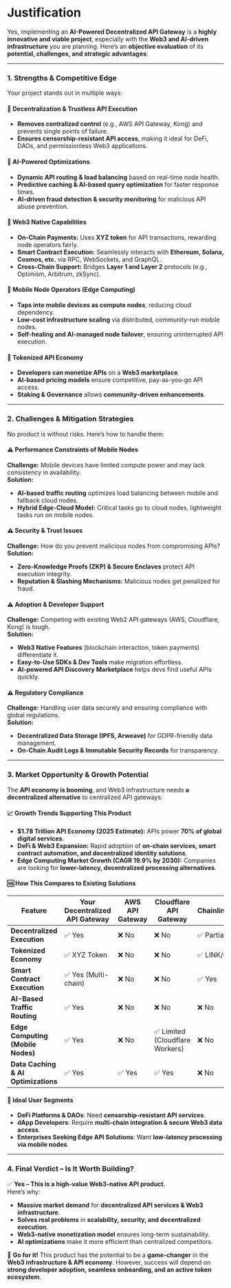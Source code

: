 # Justification

Yes, implementing an **AI-Powered Decentralized API Gateway** is a **highly innovative and viable project**, especially with the **Web3 and AI-driven infrastructure** you are planning. Here’s an **objective evaluation** of its **potential, challenges, and strategic advantages**:

***

### **1. Strengths & Competitive Edge**

Your project stands out in multiple ways:

#### **🔹 Decentralization & Trustless API Execution**

* **Removes centralized control** (e.g., AWS API Gateway, Kong) and prevents single points of failure.
* **Ensures censorship-resistant API access**, making it ideal for DeFi, DAOs, and permissionless Web3 applications.

#### **🔹 AI-Powered Optimizations**

* **Dynamic API routing & load balancing** based on real-time node health.
* **Predictive caching & AI-based query optimization** for faster response times.
* **AI-driven fraud detection & security monitoring** for malicious API abuse prevention.

#### **🔹 Web3 Native Capabilities**

* **On-Chain Payments:** Uses **XYZ token** for API transactions, rewarding node operators fairly.
* **Smart Contract Execution:** Seamlessly interacts with **Ethereum, Solana, Cosmos, etc.** via RPC, WebSockets, and GraphQL.
* **Cross-Chain Support:** Bridges **Layer 1 and Layer 2** protocols (e.g., Optimism, Arbitrum, zkSync).

#### **🔹 Mobile Node Operators (Edge Computing)**

* **Taps into mobile devices as compute nodes**, reducing cloud dependency.
* **Low-cost infrastructure scaling** via distributed, community-run mobile nodes.
* **Self-healing and AI-managed node failover**, ensuring uninterrupted API execution.

#### **🔹 Tokenized API Economy**

* **Developers can monetize APIs** on a **Web3 marketplace**.
* **AI-based pricing models** ensure competitive, pay-as-you-go API access.
* **Staking & Governance** allows **community-driven enhancements**.

***

### **2. Challenges & Mitigation Strategies**

No product is without risks. Here’s how to handle them:

#### **⚠️ Performance Constraints of Mobile Nodes**

**Challenge:** Mobile devices have limited compute power and may lack consistency in availability.\
**Solution:**

* **AI-based traffic routing** optimizes load balancing between mobile and fallback cloud nodes.
* **Hybrid Edge-Cloud Model:** Critical tasks go to cloud nodes, lightweight tasks run on mobile nodes.

#### **⚠️ Security & Trust Issues**

**Challenge:** How do you prevent malicious nodes from compromising APIs?\
**Solution:**

* **Zero-Knowledge Proofs (ZKP) & Secure Enclaves** protect API execution integrity.
* **Reputation & Slashing Mechanisms:** Malicious nodes get penalized for fraud.

#### **⚠️ Adoption & Developer Support**

**Challenge:** Competing with existing Web2 API gateways (AWS, Cloudflare, Kong) is tough.\
**Solution:**

* **Web3 Native Features** (blockchain interaction, token payments) differentiate it.
* **Easy-to-Use SDKs & Dev Tools** make migration effortless.
* **AI-powered API Discovery Marketplace** helps devs find useful APIs quickly.

#### **⚠️ Regulatory Compliance**

**Challenge:** Handling user data securely and ensuring compliance with global regulations.\
**Solution:**

* **Decentralized Data Storage (IPFS, Arweave)** for GDPR-friendly data management.
* **On-Chain Audit Logs & Immutable Security Records** for transparency.

***

### **3. Market Opportunity & Growth Potential**

The **API economy is booming**, and Web3 infrastructure needs **a decentralized alternative** to centralized API gateways.

#### **📈 Growth Trends Supporting This Product**

* **$1.78 Trillion API Economy (2025 Estimate):** APIs power **70% of global digital services**.
* **DeFi & Web3 Expansion:** Rapid adoption of **on-chain services, smart contract automation, and decentralized identity solutions**.
* **Edge Computing Market Growth (CAGR 19.9% by 2030):** Companies are looking for **lower-latency, decentralized processing alternatives**.

#### **🆚 How This Compares to Existing Solutions**

| **Feature**                         | **Your Decentralized API Gateway** | **AWS API Gateway** | **Cloudflare API Gateway**     | **Chainlink/Graph** |
| ----------------------------------- | ---------------------------------- | ------------------- | ------------------------------ | ------------------- |
| **Decentralized Execution**         | ✅ Yes                              | ❌ No                | ❌ No                           | ✅ Partial           |
| **Tokenized Economy**               | ✅ XYZ Token                        | ❌ No                | ❌ No                           | ✅ LINK/GRT          |
| **Smart Contract Execution**        | ✅ Yes (Multi-chain)                | ❌ No                | ❌ No                           | ✅ Yes               |
| **AI-Based Traffic Routing**        | ✅ Yes                              | ❌ No                | ❌ No                           | ❌ No                |
| **Edge Computing (Mobile Nodes)**   | ✅ Yes                              | ❌ No                | ✅ Limited (Cloudflare Workers) | ❌ No                |
| **Data Caching & AI Optimizations** | ✅ Yes                              | ✅ Yes               | ✅ Yes                          | ❌ No                |

#### **🎯 Ideal User Segments**

* **DeFi Platforms & DAOs**: Need **censorship-resistant API services**.
* **dApp Developers**: Require **multi-chain integration & secure Web3 data access**.
* **Enterprises Seeking Edge API Solutions**: Want **low-latency processing via mobile nodes**.

***

### **4. Final Verdict – Is It Worth Building?**

✅ **Yes – This is a high-value Web3-native API product.**\
Here’s why:

* **Massive market demand** for **decentralized API services & Web3 infrastructure**.
* **Solves real problems** in **scalability, security, and decentralized execution**.
* **Web3-native monetization model** ensures long-term sustainability.
* **AI optimizations** make it more efficient than centralized competitors.

🚀 **Go for it!** This product has the potential to be a **game-changer** in the **Web3 infrastructure & API economy**. However, success will depend on **strong developer adoption, seamless onboarding, and an active token ecosystem**.
